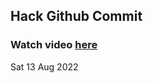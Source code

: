 
 ## Hack Github Commit 
 ### Watch video <a href="https://www.youtube.com">here</a> 
 Sat 13 Aug 2022 
